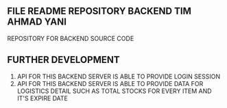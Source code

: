 ## FILE README REPOSITORY BACKEND TIM AHMAD YANI

REPOSITORY FOR BACKEND SOURCE CODE

## FURTHER DEVELOPMENT

1. API FOR THIS BACKEND SERVER IS ABLE TO PROVIDE LOGIN SESSION
2. API FOR THIS BACKEND SERVER IS ABLE TO PROVIDE DATA FOR LOGISTICS DETAIL SUCH AS TOTAL STOCKS FOR EVERY ITEM AND IT'S EXPIRE DATE
